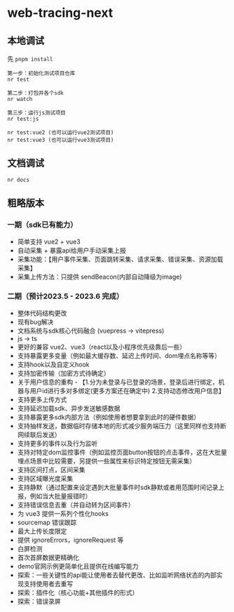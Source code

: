 # web-tracing-next

## 本地调试
先 `pnpm install`
```
第一步：初始化测试项目仓库
nr test

第二步：打包并各个sdk
nr watch

第三步：运行js测试项目
nr test:js

nr test:vue2 (也可以运行vue2测试项目)
nr test:vue3 (也可以运行vue3测试项目)
```

## 文档调试
```
nr docs
```

## 粗略版本
### 一期（sdk已有能力）
+ 简单支持 vue2 + vue3
+ 自动采集 + 暴露api给用户手动采集上报
+ 采集功能：【用户事件采集、页面跳转采集、请求采集、错误采集、资源加载采集】
+ 采集上传方法：只提供 sendBeacon(内部自动降级为image)

### 二期（预计2023.5 - 2023.6 完成）
+ 整体代码结构更改
+ 现有bug解决
+ 文档系统与sdk核心代码融合 (vuepress -> vitepress)
+ js -> ts
+ 更好的兼容 vue2、vue3（react以及小程序优先级靠后一些）
+ 支持暴露更多变量（例如最大缓存数、延迟上传时间、dom埋点名称等等）
+ 支持hook以及自定义hook
+ 支持加密传输（加密方式待确定）
+ 关于用户信息的重构 - 【1.分为未登录与已登录的场景，登录后进行绑定，机器与用户id进行多对多绑定(更多方案还在确定中) 2.支持动态修改用户信息】
+ 支持更多上传方式
+ 支持延迟加载sdk、异步发送敏感数据
+ 支持暴露更多sdk内部方法（例如使用者想要拿到此时的硬件数据）
+ 支持抽样发送，数据临时存储本地的形式减少服务端压力（这里同样也支持断网续联后发送）
+ 支持更多的事件以及行为监听
+ 支持对特定dom监控事件（例如监控页面button按钮的点击事件，这在大批量埋点场景中比较需要，另提供一些属性来标识特定按钮无需采集）
+ 支持区间打点，区间采集
+ 支持区域曝光度采集
+ 支持静默（通过配置来设定遇到大批量事件时sdk静默或者用范围时间记录上报，例如当大批量报错时）
+ 支持错误信息去重（并自动转为区间事件）
+ 为 vue3 提供一系列个性化hooks
+ sourcemap 错误跟踪
+ 最大上传长度限定
+ 提供 ignoreErrors，ignoreRequest 等
+ 白屏检测
+ 首次首屏数据更精确化
+ demo官网示例更简单化且提供在线编写能力
+ 探索：一些关键性的api能让使用者去替代更改、比如监听网络状态的内部实现支持使用者去重写
+ 探索：插件化（核心功能+其他插件的形式）
+ 探索：错误录屏